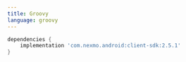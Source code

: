 ```yaml
---
title: Groovy
language: groovy
---
```


```groovy
dependencies {
    implementation 'com.nexmo.android:client-sdk:2.5.1'
}
```
